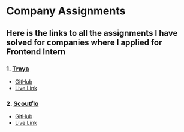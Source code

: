 # Company Assignments

## Here is the links to all the assignments I have solved for companies where I applied for Frontend Intern

###  1. [Traya](https://www.linkedin.com/company/trayahealth/)
  - [GitHub](https://github.com/uday03meh/traya)
  - [Live Link](https://traya.vercel.app/)
  
###  2. [Scoutflo](https://www.linkedin.com/company/scoutflo/)
  - [GitHub](https://github.com/uday03meh/scout)
  - [Live Link](https://uday-scoutflo.netlify.app/)
